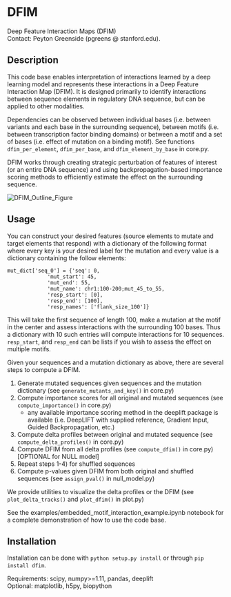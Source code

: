 # DFIM
Deep Feature Interaction Maps (DFIM)   
Contact: Peyton Greenside (pgreens @ stanford.edu).

## Description

This code base enables interpretation of interactions learned by a deep learning model and represents these interactions in a Deep Feature Interaction Map (DFIM). It is designed primarily to identify interactions between sequence elements in regulatory DNA sequence, but can be applied to other modalities.

Dependencies can be observed between individual bases (i.e. between variants and each base in the surrounding sequence), between motifs (i.e. between transcription factor binding domains) or between a motif and a set of bases (i.e. effect of mutation on a binding motif). See functions `dfim_per_element`, `dfim_per_base`, and `dfim_element_by_base` in core.py.

DFIM works through creating strategic perturbation of features of interest (or an entire DNA sequence) and using backpropagation-based importance scoring methods to efficiently estimate the effect on the surrounding sequence.

![DFIM_Outline_Figure](/examples/DFIM_description_image.png)

## Usage

You can construct your desired features (source elements to mutate and target elements that respond) with a dictionary of the following format where every key is your desired label for the mutation and every value is a dictionary containing the follow elements:
  
```
mut_dict['seq_0'] = {'seq': 0, 
		     'mut_start': 45,  
		     'mut_end': 55,  
		     'mut_name': chr1:100-200;mut_45_to_55,  
		     'resp_start': [0],  
		     'resp_end': [100],  
		     'resp_names': ['flank_size_100']} 
```
  
This will take the first sequence of length 100, make a mutation at the motif in the center and assess interactions with the surrounding 100 bases. Thus a dictionary with 10 such entries will compute interactions for 10 sequences. `resp_start`, and `resp_end` can be lists if you wish to assess the effect on multiple motifs.

Given your sequences and a mutation dictionary as above, there are several steps to compute a DFIM.

1) Generate mutated sequences given sequences and the mutation dictionary (see `generate_mutants_and_key()` in core.py)
2) Compute importance scores for all original and mutated sequences (see `compute_importance()` in core.py)
	- any available importance scoring method in the deeplift package is available (i.e. DeepLIFT with supplied reference, Gradient Input, Guided Backpropagation, etc.)
3) Compute delta profiles between original and mutated sequence (see `compute_delta_profiles()` in core.py)
4) Compute DFIM from all delta profiles (see `compute_dfim()` in core.py)  
[OPTIONAL for NULL model]
5) Repeat steps 1-4) for shuffled sequences  
6) Compute p-values given DFIM from both original and shuffled sequences (see `assign_pval()` in null_model.py) 
 
We provide utilities to visualize the delta profiles or the DFIM (see `plot_delta_tracks()` and `plot_dfim()` in plot.py)

See the examples/embedded_motif_interaction_example.ipynb notebook for a complete demonstration of how to use the code base. 

## Installation

Installation can be done with `python setup.py install` or through `pip install dfim`. 

Requirements: scipy, numpy>=1.11, pandas, deeplift  
Optional: matplotlib, h5py, biopython
